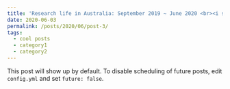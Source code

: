 ```yaml
---
title: 'Research life in Australia: September 2019 ~ June 2020 <br><i style="color:#969696; font-size:16px">ANU 交換: Bioinformatics RA 經驗分享</i>'
date: 2020-06-03
permalink: /posts/2020/06/post-3/
tags:
  - cool posts
  - category1
  - category2
---
```


This post will show up by default. To disable scheduling of future posts, edit `config.yml` and set `future: false`.
